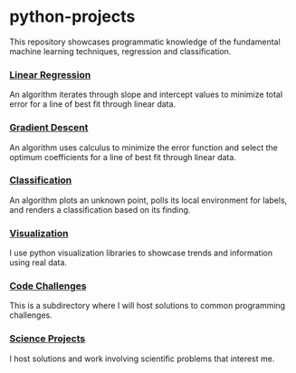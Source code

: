 # python-projects

This repository showcases programmatic knowledge of the fundamental machine learning techniques, regression and classification.

### [Linear Regression](https://github.com/nwoodr94/python-projects/blob/master/linear-regression-algorithm.ipynb)
An algorithm iterates through slope and intercept values to minimize total error for a line of best fit through linear data.

### [Gradient Descent](https://github.com/nwoodr94/python-projects/blob/master/gradient-descent-algorithm.ipynb)
An algorithm uses calculus to minimize the error function and select the optimum coefficients for a line of best fit through linear data.

### [Classification](https://github.com/nwoodr94/python-projects/blob/master/classification-algorithm.ipynb)
An algorithm plots an unknown point, polls its local environment for labels, and renders a classification based on its finding.

### [Visualization](https://github.com/nwoodr94/python-projects/tree/master/visualization)
I use python visualization libraries to showcase trends and information using real data.

### [Code Challenges](https://github.com/nwoodr94/python-projects/tree/master/code-challenges)
This is a subdirectory where I will host solutions to common programming challenges.

### [Science Projects](https://github.com/nwoodr94/python-projects/tree/master/science)
I host solutions and work involving scientific problems that interest me.
